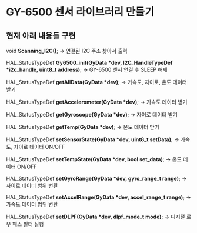 # GY-6500 센서 라이브러리 만들기
## 현재 아래 내용들 구현
void **Scanning_I2C()**;    ->    연결된 I2C 주소 찾아서 출력

HAL_StatusTypeDef **Gy6500_init(GyData *dev, I2C_HandleTypeDef *i2c_handle, uint8_t address)**;    ->    GY-6500 센서 연결 후 SLEEP 해제

HAL_StatusTypeDef **getAllData(GyData *dev)**;    ->    가속도, 자이로, 온도 데이터 받기

HAL_StatusTypeDef **getAccelerometer(GyData *dev)**;    ->    가속도 데이터 받기

HAL_StatusTypeDef **getGyroscope(GyData *dev)**;    ->    자이로 데이터 받기

HAL_StatusTypeDef **getTemp(GyData *dev)**;    ->    온도 데이터 받기

HAL_StatusTypeDef **setSensorState(GyData *dev, uint8_t setData)**;    ->    가속도, 자이로 데이터 ON/OFF

HAL_StatusTypeDef **setTempState(GyData *dev, bool set_data)**;    ->    온도 데이터 ON/OFF

HAL_StatusTypeDef **setGyroRange(GyData *dev, gyro_range_t range)**;    ->    자이로 데이터 범위 변환

HAL_StatusTypeDef **setAccelRange(GyData *dev, accel_range_t range)**;    ->    가속도 데이터 범위 변환

HAL_StatusTypeDef **setDLPF(GyData *dev, dlpf_mode_t mode)**;    ->    디지털 로우 패스 필터 실행
